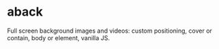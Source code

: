 aback
=====

Full screen background images and videos: custom positioning, cover or contain, body or element, vanilla JS.
